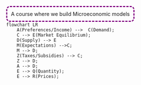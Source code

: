 <div>
    <span style="border:3px dashed purple; padding: 10px;
    border-radius: 10px;">
        A course where we build Microeconomic models 
    </span>
</div>

``` mermaid
flowchart LR
    A(Preferences/Income) -->  C(Demand);
    C --> E(Market Equilibrium);
    D(Supply) --> E
    M(Expectations) -->C;
    M --> D;
    Z(Taxes/Subsidies) --> C;
    Z --> D;
    A --> D;
    E --> Q(Quantity);
    E --> R(Prices);
```